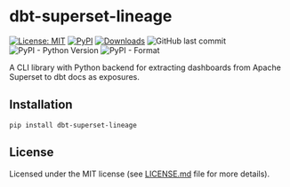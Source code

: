 # dbt-superset-lineage

<a href="https://github.com/slidoapp/dbt-superset-lineage/blob/main/LICENSE"><img alt="License: MIT" src="https://img.shields.io/github/license/slidoapp//dbt-superset-lineage"></a>
<a href="https://pypi.org/project/dbt-coverage/"><img alt="PyPI" src="https://img.shields.io/pypi/v/dbt-superset-lineage"></a>
<a href="https://pepy.tech/project/dbt-coverage"><img alt="Downloads" src="https://pepy.tech/badge/dbt-superset-lineage"></a>
![GitHub last commit](https://img.shields.io/github/last-commit/slidoapp/dbt-superset-lineage)
![PyPI - Python Version](https://img.shields.io/pypi/pyversions/dbt-superset-lineage)
![PyPI - Format](https://img.shields.io/pypi/format/dbt-superset-lineage)

A CLI library with Python backend for extracting dashboards from Apache Superset to dbt docs as exposures.

## Installation

```
pip install dbt-superset-lineage
```

## License

Licensed under the MIT license (see [LICENSE.md](LICENSE.md) file for more details).


